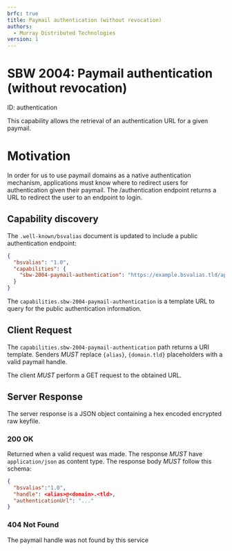 ```yaml
---
brfc: true
title: Paymail authentication (without revocation)
authors:
  - Murray Distributed Technologies
version: 1
---
```

# SBW 2004: Paymail authentication (without revocation)

ID: authentication

This capability allows the retrieval of an authentication URL for a given paymail.

# Motivation
In order for us to use paymail domains as a native authentication mechanism, applications must know where to redirect users for authentication given their paymail. The /authentication endpoint returns a URL to redirect the user to an endpoint to login. 

## Capability discovery

The `.well-known/bsvalias` document is updated to include a public authentication endpoint:

```json
{
  "bsvalias": "1.0",
  "capabilities": {
    "sbw-2004-paymail-authentication": "https://example.bsvalias.tld/api/{alias}@{domain.tld}/authentication"
  }
}
```

The `capabilities.sbw-2004-paymail-authentication` is a template URL to query for the public authentication information.

## Client Request

The `capabilities.sbw-2004-paymail-authentication` path returns a URI template. Senders _MUST_ replace `{alias}`, `{domain.tld}` placeholders with a valid paymail handle.

The client _MUST_ perform a GET request to the obtained URL.

## Server Response

The server response is a JSON object containing a hex encoded encrypted raw keyfile.

### 200 OK

Returned when a valid request was made. The response _MUST_ have `application/json` as content type. The response body _MUST_ follow this schema:

```json
{
  "bsvalias":"1.0",
  "handle": <alias>@<domain>.<tld>,
  "authenticationUrl": "..."
}
```
### 404 Not Found
The paymail handle was not found by this service
